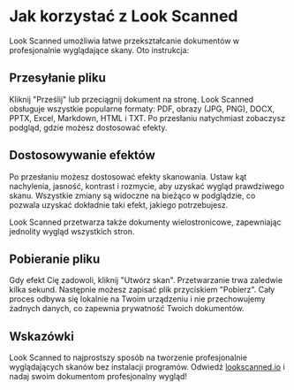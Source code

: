 # Jak korzystać z Look Scanned

Look Scanned umożliwia łatwe przekształcanie dokumentów w profesjonalnie wyglądające skany. Oto instrukcja:

## Przesyłanie pliku

Kliknij "Prześlij" lub przeciągnij dokument na stronę. Look Scanned obsługuje wszystkie popularne formaty: PDF, obrazy (JPG, PNG), DOCX, PPTX, Excel, Markdown, HTML i TXT. Po przesłaniu natychmiast zobaczysz podgląd, gdzie możesz dostosować efekty.

## Dostosowywanie efektów

Po przesłaniu możesz dostosować efekty skanowania. Ustaw kąt nachylenia, jasność, kontrast i rozmycie, aby uzyskać wygląd prawdziwego skanu. Wszystkie zmiany są widoczne na bieżąco w podglądzie, co pozwala uzyskać dokładnie taki efekt, jakiego potrzebujesz.

Look Scanned przetwarza także dokumenty wielostronicowe, zapewniając jednolity wygląd wszystkich stron.

## Pobieranie pliku

Gdy efekt Cię zadowoli, kliknij "Utwórz skan". Przetwarzanie trwa zaledwie kilka sekund. Następnie możesz zapisać plik przyciskiem "Pobierz". Cały proces odbywa się lokalnie na Twoim urządzeniu i nie przechowujemy żadnych danych, co zapewnia prywatność Twoich dokumentów.

## Wskazówki

Look Scanned to najprostszy sposób na tworzenie profesjonalnie wyglądających skanów bez instalacji programów. Odwiedź [lookscanned.io](https://lookscanned.io) i nadaj swoim dokumentom profesjonalny wygląd!
